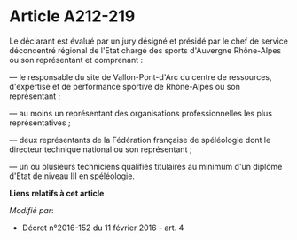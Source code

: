 # Article A212-219

Le déclarant est évalué par un jury désigné et présidé par le chef de service déconcentré régional de l'Etat chargé des
sports d'Auvergne Rhône-Alpes ou son représentant et comprenant : 

― le responsable du site de Vallon-Pont-d'Arc du centre de ressources, d'expertise et de performance sportive de Rhône-Alpes
ou son représentant ; 

― au moins un représentant des organisations professionnelles les plus représentatives ; 

― deux représentants de la Fédération française de spéléologie dont le directeur technique national ou son représentant ; 

― un ou plusieurs techniciens qualifiés titulaires au minimum d'un diplôme d'Etat de niveau III en spéléologie.

**Liens relatifs à cet article**

_Modifié par_:

  - Décret n°2016-152 du 11 février 2016 - art. 4
